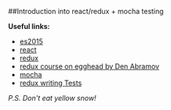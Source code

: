 ##Introduction into react/redux + mocha testing

**Useful links:**
* [es2015](https://learn.javascript.ru/es-modern)
* [react](https://facebook.github.io/react/)
* [redux](http://redux.js.org/)
* [redux course on egghead by Den Abramov](https://egghead.io/series/getting-started-with-redux)
* [mocha](http://mochajs.org/)
* [redux writing Tests](https://github.com/reactjs/redux/blob/master/docs/recipes/WritingTests.md)

*P.S. Don't eat yellow snow!*
